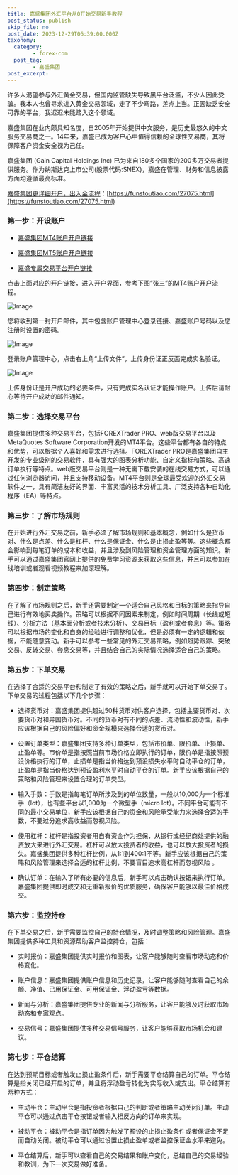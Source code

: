 ```yaml
---
title: 嘉盛集团外汇平台从0开始交易新手教程
post_status: publish
skip_file: no
post_date: 2023-12-29T06:39:00.000Z
taxonomy:
  category:
        - forex-com
  post_tag:
        - 嘉盛集团
post_excerpt: 
---
```

许多人渴望参与外汇黄金交易，但国内监管缺失导致黑平台泛滥，不少人因此受骗。我本人也曾寻求进入黄金交易领域，走了不少弯路，差点上当。正因缺乏安全可靠的平台，我迟迟未能踏入这个领域。

嘉盛集团在业内颇具知名度，自2005年开始提供中文服务，是历史最悠久的中文服务交易商之一。14年来，嘉盛已成为客户心中值得信赖的全球性交易商，其将保障客户资金安全视为己任。

嘉盛集团 (Gain Capital Holdings Inc) 已为来自180多个国家的200多万交易者提供服务。作为纳斯达克上市公司(股票代码:SNEX)，嘉盛在管理、财务和信息披露方面均遵循最高标准。

[嘉盛集团更详细开户，出入金流程](https://funstoutiao.com/27075.html)：[https://funstoutiao.com/27075.html](https://funstoutiao.com/27075.html)

### 第一步：开设账户

* [嘉盛集团MT4账户开户链接](https://s.ssgg.net/jsmt4)

* [嘉盛集团MT5账户开户链接](https://s.ssgg.net/jsmt5)

* [嘉盛专属交易平台开户链接](https://s.ssgg.net/js)

点击上面对应的开户链接，进入开户界面，参考下图“张三”的MT4账户开户流程。

![Image](https://prod-files-secure.s3.us-west-2.amazonaws.com/39ed1227-6d7d-4570-be36-9ccd4a2c4241/7a167aea-686b-400d-af59-4e18eb607a40/640.png?X-Amz-Algorithm=AWS4-HMAC-SHA256&X-Amz-Content-Sha256=UNSIGNED-PAYLOAD&X-Amz-Credential=ASIAZI2LB466Y443DPOM%2F20250225%2Fus-west-2%2Fs3%2Faws4_request&X-Amz-Date=20250225T221316Z&X-Amz-Expires=3600&X-Amz-Security-Token=IQoJb3JpZ2luX2VjEBUaCXVzLXdlc3QtMiJIMEYCIQCieLpSsQ%2Fs%2Fq2bufnbKq7kd5wyJJyR4r8FWSsxlRMaBgIhAIOp%2FZWxsrVZ9%2F8wyPek3JL8jn%2BzihqcfpkUPVZIfRD%2FKv8DCE4QABoMNjM3NDIzMTgzODA1IgwwIWZxCpvxjb9HK0cq3AMWRMZ%2BMuuh4n0JaR5xAD9SYUqqhKGn1GS3JzdnbRKz2EA8zL%2FN3%2BpSgTM9xWQ%2BvZBhmEMH8qCfX8S5wqZIY3cQkuxDa22sFCRkbHGmK0Y4OEfer2dVp%2BdgHJvSCC6j%2BHVbAfCV58qrix%2BZbgxFmNWCCHY9jZ5WYoVZfUd%2Ba3TSARMBjkkDkREjEOeCQaTJlYQSLydxlouGxxyaQ6u75x0N96C5u231GXkbadf0%2BUUMWCXrNfqHlCJd3E6EtnSHq%2FsOBqlYPwE3hwn5Lbo8JHQQvIIBCWWXb2NQEse%2BaLo8X4qY1biwhgWQnqahv4cAwC947U9tky1KvQ%2FBc1g%2FDvwepa4g6hef%2F5wLg%2Bgwk8UGLLj4OsLq6jjk0kRoA6OhHajshyc3xF0I6PFa6c2%2FDOkufsJhTiMlz%2Bv5eo%2FUzb273IFSi03hA%2B%2BFpXAtHYub6vMAmQLgTowFiRPQEeehoo9EGxMQt4pwSUNNBJx26uyQu60A3KNOTuCbdbbYvE4CzU%2BJTIQ92oHreeO52FzYHlXxUZGFEeaeOO0PNrHDr7vZ99NmkNGbyq%2FIOk2d%2BfQhxi9PPeOamxhkBjMUk7Na656CufQz6fkn%2BxacBTh2dxBJen%2B5ow%2BFyxnCB27JuzC%2B4%2Fi9BjqkAclDbIZ84jrR2BkDg3Pew2wPLejA6Iv4HCvn5X6CApWpESnrmRLiNKy9rnfjV2%2BjrToE6%2BxCd4T29%2BWuBqSIZpdv9FeRVoK1xTFzk%2BXNuu6GL%2BDN20RsldpY18ALDNpqVdvKRpvFBkrIn5B9YhE7msuSN9LyYwV7e0gUwuPuteaXXMl2GNZZ3z%2Bne%2FwGRTDMFuVYpblQFK0Guhx5tTXp9hxyNW6%2F&X-Amz-Signature=f4e42bf06e795363834dc08353889da9a76d7c9b3e1b16c8db9d84e639e85b52&X-Amz-SignedHeaders=host&x-id=GetObject)

您将收到第一封开户邮件，其中包含账户管理中心登录链接、嘉盛账户号码以及您注册时设置的密码。

![Image](https://prod-files-secure.s3.us-west-2.amazonaws.com/39ed1227-6d7d-4570-be36-9ccd4a2c4241/eaa1c6b3-2877-4284-a0e1-530e222c27fb/image.png?X-Amz-Algorithm=AWS4-HMAC-SHA256&X-Amz-Content-Sha256=UNSIGNED-PAYLOAD&X-Amz-Credential=ASIAZI2LB466Y443DPOM%2F20250225%2Fus-west-2%2Fs3%2Faws4_request&X-Amz-Date=20250225T221316Z&X-Amz-Expires=3600&X-Amz-Security-Token=IQoJb3JpZ2luX2VjEBUaCXVzLXdlc3QtMiJIMEYCIQCieLpSsQ%2Fs%2Fq2bufnbKq7kd5wyJJyR4r8FWSsxlRMaBgIhAIOp%2FZWxsrVZ9%2F8wyPek3JL8jn%2BzihqcfpkUPVZIfRD%2FKv8DCE4QABoMNjM3NDIzMTgzODA1IgwwIWZxCpvxjb9HK0cq3AMWRMZ%2BMuuh4n0JaR5xAD9SYUqqhKGn1GS3JzdnbRKz2EA8zL%2FN3%2BpSgTM9xWQ%2BvZBhmEMH8qCfX8S5wqZIY3cQkuxDa22sFCRkbHGmK0Y4OEfer2dVp%2BdgHJvSCC6j%2BHVbAfCV58qrix%2BZbgxFmNWCCHY9jZ5WYoVZfUd%2Ba3TSARMBjkkDkREjEOeCQaTJlYQSLydxlouGxxyaQ6u75x0N96C5u231GXkbadf0%2BUUMWCXrNfqHlCJd3E6EtnSHq%2FsOBqlYPwE3hwn5Lbo8JHQQvIIBCWWXb2NQEse%2BaLo8X4qY1biwhgWQnqahv4cAwC947U9tky1KvQ%2FBc1g%2FDvwepa4g6hef%2F5wLg%2Bgwk8UGLLj4OsLq6jjk0kRoA6OhHajshyc3xF0I6PFa6c2%2FDOkufsJhTiMlz%2Bv5eo%2FUzb273IFSi03hA%2B%2BFpXAtHYub6vMAmQLgTowFiRPQEeehoo9EGxMQt4pwSUNNBJx26uyQu60A3KNOTuCbdbbYvE4CzU%2BJTIQ92oHreeO52FzYHlXxUZGFEeaeOO0PNrHDr7vZ99NmkNGbyq%2FIOk2d%2BfQhxi9PPeOamxhkBjMUk7Na656CufQz6fkn%2BxacBTh2dxBJen%2B5ow%2BFyxnCB27JuzC%2B4%2Fi9BjqkAclDbIZ84jrR2BkDg3Pew2wPLejA6Iv4HCvn5X6CApWpESnrmRLiNKy9rnfjV2%2BjrToE6%2BxCd4T29%2BWuBqSIZpdv9FeRVoK1xTFzk%2BXNuu6GL%2BDN20RsldpY18ALDNpqVdvKRpvFBkrIn5B9YhE7msuSN9LyYwV7e0gUwuPuteaXXMl2GNZZ3z%2Bne%2FwGRTDMFuVYpblQFK0Guhx5tTXp9hxyNW6%2F&X-Amz-Signature=ac31646016612f60c717025aeafee6414c7a714f64b205aaeb0d9e5ffba1544c&X-Amz-SignedHeaders=host&x-id=GetObject)

登录账户管理中心，点击右上角“上传文件”，上传身份证正反面完成实名验证。

![Image](https://prod-files-secure.s3.us-west-2.amazonaws.com/39ed1227-6d7d-4570-be36-9ccd4a2c4241/54090639-09fc-46b4-a135-e0289f707147/image.png?X-Amz-Algorithm=AWS4-HMAC-SHA256&X-Amz-Content-Sha256=UNSIGNED-PAYLOAD&X-Amz-Credential=ASIAZI2LB466Y443DPOM%2F20250225%2Fus-west-2%2Fs3%2Faws4_request&X-Amz-Date=20250225T221316Z&X-Amz-Expires=3600&X-Amz-Security-Token=IQoJb3JpZ2luX2VjEBUaCXVzLXdlc3QtMiJIMEYCIQCieLpSsQ%2Fs%2Fq2bufnbKq7kd5wyJJyR4r8FWSsxlRMaBgIhAIOp%2FZWxsrVZ9%2F8wyPek3JL8jn%2BzihqcfpkUPVZIfRD%2FKv8DCE4QABoMNjM3NDIzMTgzODA1IgwwIWZxCpvxjb9HK0cq3AMWRMZ%2BMuuh4n0JaR5xAD9SYUqqhKGn1GS3JzdnbRKz2EA8zL%2FN3%2BpSgTM9xWQ%2BvZBhmEMH8qCfX8S5wqZIY3cQkuxDa22sFCRkbHGmK0Y4OEfer2dVp%2BdgHJvSCC6j%2BHVbAfCV58qrix%2BZbgxFmNWCCHY9jZ5WYoVZfUd%2Ba3TSARMBjkkDkREjEOeCQaTJlYQSLydxlouGxxyaQ6u75x0N96C5u231GXkbadf0%2BUUMWCXrNfqHlCJd3E6EtnSHq%2FsOBqlYPwE3hwn5Lbo8JHQQvIIBCWWXb2NQEse%2BaLo8X4qY1biwhgWQnqahv4cAwC947U9tky1KvQ%2FBc1g%2FDvwepa4g6hef%2F5wLg%2Bgwk8UGLLj4OsLq6jjk0kRoA6OhHajshyc3xF0I6PFa6c2%2FDOkufsJhTiMlz%2Bv5eo%2FUzb273IFSi03hA%2B%2BFpXAtHYub6vMAmQLgTowFiRPQEeehoo9EGxMQt4pwSUNNBJx26uyQu60A3KNOTuCbdbbYvE4CzU%2BJTIQ92oHreeO52FzYHlXxUZGFEeaeOO0PNrHDr7vZ99NmkNGbyq%2FIOk2d%2BfQhxi9PPeOamxhkBjMUk7Na656CufQz6fkn%2BxacBTh2dxBJen%2B5ow%2BFyxnCB27JuzC%2B4%2Fi9BjqkAclDbIZ84jrR2BkDg3Pew2wPLejA6Iv4HCvn5X6CApWpESnrmRLiNKy9rnfjV2%2BjrToE6%2BxCd4T29%2BWuBqSIZpdv9FeRVoK1xTFzk%2BXNuu6GL%2BDN20RsldpY18ALDNpqVdvKRpvFBkrIn5B9YhE7msuSN9LyYwV7e0gUwuPuteaXXMl2GNZZ3z%2Bne%2FwGRTDMFuVYpblQFK0Guhx5tTXp9hxyNW6%2F&X-Amz-Signature=100dccb63f69f4286c86e2e42986ea650e797f3961919ddca95121910aaaa08d&X-Amz-SignedHeaders=host&x-id=GetObject)

上传身份证是开户成功的必要条件，只有完成实名认证才能操作账户。上传后请耐心等待开户成功的邮件通知。

### 第二步：选择交易平台

嘉盛集团提供多种交易平台，包括FOREXTrader PRO、web版交易平台以及MetaQuotes Software Corporation开发的MT4平台。这些平台都有各自的特点和优势，可以根据个人喜好和需求进行选择。FOREXTrader PRO是嘉盛集团自主开发的专业级别的交易软件，具有强大的图表分析功能、自定义指标和策略、高速订单执行等特点。web版交易平台则是一种无需下载安装的在线交易方式，可以通过任何浏览器访问，并且支持移动设备。MT4平台则是全球最受欢迎的外汇交易软件之一，具有简洁友好的界面、丰富灵活的技术分析工具、广泛支持各种自动化程序（EA）等特点。

### 第三步：了解市场规则

在开始进行外汇交易之前，新手必须了解市场规则和基本概念，例如什么是货币对、什么是点差、什么是杠杆、什么是保证金、什么是止损止盈等等。这些概念都会影响到每笔订单的成本和收益，并且涉及到风险管理和资金管理方面的知识。新手可以通过嘉盛集团官网上提供的免费学习资源来获取这些信息，并且可以参加在线培训或者观看视频教程来加深理解。

### 第四步：制定策略

在了解了市场规则之后，新手还需要制定一个适合自己风格和目标的策略来指导自己进行有效地买卖操作。策略可以根据不同因素来制定，例如时间周期（长线或短线）、分析方法（基本面分析或者技术分析）、交易目标（盈利或者套息）等。策略可以根据市场的变化和自身的经验进行调整和优化，但是必须有一定的逻辑和依据，不能随意变动。新手可以参考一些常见的外汇交易策略，例如趋势跟踪、突破交易、反转交易、套息交易等，并且结合自己的实际情况选择适合自己的策略。

### 第五步：下单交易

在选择了合适的交易平台和制定了有效的策略之后，新手就可以开始下单交易了。下单交易的过程包括以下几个步骤：

* 选择货币对：嘉盛集团提供超过50种货币对供客户选择，包括主要货币对、次要货币对和异国货币对。不同的货币对有不同的点差、流动性和波动性，新手应该根据自己的风险偏好和资金规模来选择合适的货币对。

* 设置订单类型：嘉盛集团支持多种订单类型，包括市价单、限价单、止损单、止盈单等。市价单是指按照当前市场价格立即执行的订单，限价单是指按照预设价格执行的订单，止损单是指当价格达到预设损失水平时自动平仓的订单，止盈单是指当价格达到预设盈利水平时自动平仓的订单。新手应该根据自己的策略和风险管理来设置合理的订单类型。

* 输入手数：手数是指每笔订单所涉及到的单位数量，一般以10,000为一个标准手（lot），也有些平台以1,000为一个微型手（micro lot）。不同平台可能有不同的最小交易单位，新手应该根据自己的资金和风险承受能力来选择合适的手数，不要过分追求高收益而忽视风险。

* 使用杠杆：杠杆是指投资者用自有资金作为担保，从银行或经纪商处提供的融资放大来进行外汇交易。杠杆可以放大投资者的收益，也可以放大投资者的损失。嘉盛集团提供多种杠杆比例，从1:1到400:1不等。新手应该根据自己的策略和风险管理来选择合适的杠杆比例，不要盲目追求高杠杆而忽视风险 。

* 确认订单：在输入了所有必要的信息后，新手可以点击确认按钮来执行订单。嘉盛集团提供即时成交和无重新报价的优质服务，确保客户能够以最佳价格成交。

### 第六步：监控持仓

在下单交易之后，新手需要监控自己的持仓情况，及时调整策略和风险管理。嘉盛集团提供多种工具和资源帮助客户监控持仓，包括：

* 实时报价：嘉盛集团提供实时报价和图表，让客户能够随时查看市场动态和价格变化。

* 账户信息：嘉盛集团提供账户信息和历史记录，让客户能够随时查看自己的余额、净值、已用保证金、可用保证金、浮动盈亏等数据。

* 新闻与分析：嘉盛集团提供专业的新闻与分析服务，让客户能够及时获取市场动态和专家观点。

* 交易信号：嘉盛集团提供多种交易信号服务，让客户能够获取市场机会和建议。

### 第七步：平仓结算

在达到预期目标或者触发止损止盈条件后，新手需要平仓结算自己的订单。平仓结算是指关闭已经开启的订单，并且将浮动盈亏转化为实际收入或支出。平仓结算有两种方式：

* 主动平仓：主动平仓是指投资者根据自己的判断或者策略主动关闭订单。主动平仓可以通过点击平仓按钮或者输入相反方向的订单来实现。

* 被动平仓：被动平仓是指订单因为触发了预设的止损止盈条件或者保证金不足而自动关闭。被动平仓可以通过设置止损止盈单或者监控保证金水平来避免。

* 平仓结算后，新手可以查看自己的交易结果和账户变化，总结自己的交易经验和教训，为下一次交易做好准备。